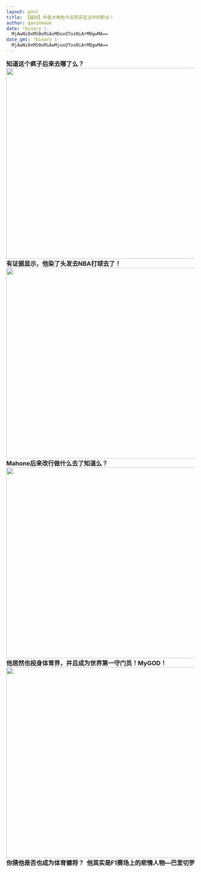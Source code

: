 ```yaml
---
layout: post
title: 【越狱】中各大角色今后现实生活中的职业！
author: gavinkwoe
date: !binary |-
  MjAwNi0xMS0xMiAxMDoxOToxNiArMDgwMA==
date_gmt: !binary |-
  MjAwNi0xMS0xMiAwMjoxOToxNiArMDgwMA==
---
```

<span class="tpc_content"><font size="2"><font size="3"><strong>知道这个疯子后来去哪了么？
<img style="WIDTH: 510px; CURSOR: pointer" onclick="javascript:window.open(this.src);" src="http://photo4.yupoo.com/20061111/212810_1240804738_uhvewaph.jpg" onload="javascript:if(this.width>510){this.resized=true;this.style.width=510;}" border="0" resized="resized" alt="" />
有证据显示，他染了头发去NBA打球去了！      
<img style="WIDTH: 510px; CURSOR: pointer" onclick="javascript:window.open(this.src);" src="http://photo4.yupoo.com/20061111/212811_1116323293_esgbedow.jpg" onload="javascript:if(this.width>510){this.resized=true;this.style.width=510;}" border="0" resized="resized" alt="" />
Mahone后来改行做什么去了知道么？
<img style="WIDTH: 510px; CURSOR: pointer" onclick="javascript:window.open(this.src);" src="http://photo4.yupoo.com/20061111/212812_1479826212_hztupkls.jpg" onload="javascript:if(this.width>510){this.resized=true;this.style.width=510;}" border="0" resized="resized" alt="" />
他居然也投身体育界，并且成为世界第一守门员！MyGOD！    
</strong></font></font></span><span class="tpc_content"><font size="2"><font size="3"><strong><img style="WIDTH: 510px; CURSOR: pointer" onclick="javascript:window.open(this.src);" src="http://photo4.yupoo.com/20061111/212813_213943231_ipifmzqk.jpg" onload="javascript:if(this.width>510){this.resized=true;this.style.width=510;}" border="0" resized="resized" alt="" />
你猜他是否也成为体育健将？
</strong></font></font></span><span class="tpc_content"><font size="2"><font size="3"><strong><img style="CURSOR: pointer" onclick="javascript:window.open(this.src);" src="http://photo4.yupoo.com/20061111/212814_471953319_xjojhjcx.jpg" onload="javascript:if(this.width>510){this.resized=true;this.style.width=510;}" border="0" alt="" />
他其实是F1赛场上的悲情人物&mdash;巴里切罗</strong></font>     </font>
</span><img style="CURSOR: pointer" onclick="javascript:window.open(this.src);" src="http://photo4.yupoo.com/20061111/212814_1093799546_gnmotben.jpg" onload="javascript:if(this.width>510){this.resized=true;this.style.width=510;}" border="0" alt="" />
